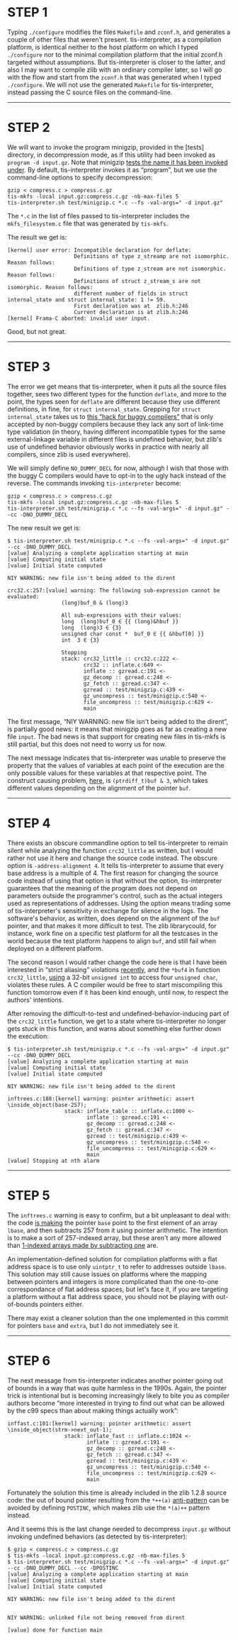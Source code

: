 # STEP 1

Typing `./configure` modifies the files `Makefile` and `zconf.h`, and generates a couple of other files that weren't present. tis-interpreter, as a compilation platform, is identical neither  to the host platform on which I typed `./configure` nor to the minimal compilation platform that the initial zconf.h targeted without assumptions. But tis-interpreter is closer to the latter, and also I may want to compile zlib with an ordinary compiler later, so I will go with the flow and start from the `zconf.h` that was generated when I typed `./configure`. We will not use the generated `Makefile` for tis-interpreter, instead passing the C source files on the command-line.

---

# STEP 2

We will want to invoke the program minigzip, provided in the [tests] directory, in decompression mode, as if this utility had been invoked as `program -d input.gz`. Note that minigzip [tests the name it has been invoked under](https://github.com/pascal-cuoq/zlib-fork/blob/6efef49d0ffd78f82e1ae7127cc3819d64ebc219/test/minigzip.c#L579). By default, tis-interpreter invokes it as “program”, but we use the command-line options to specify decompression:

```
gzip < compress.c > compress.c.gz
tis-mkfs -local input.gz:compress.c.gz -nb-max-files 5
tis-interpreter.sh test/minigzip.c *.c --fs -val-args=" -d input.gz"
```

The `*.c` in the list of files passed to tis-interpreter includes the `mkfs_filesystem.c` file that was generated by `tis-mkfs`.

The result we get is:
```
[kernel] user error: Incompatible declaration for deflate:
                     Definitions of type z_streamp are not isomorphic. Reason follows:
                     Definitions of type z_stream are not isomorphic. Reason follows:
                     Definitions of struct z_stream_s are not isomorphic. Reason follows:
                     different number of fields in struct internal_state and struct internal_state: 1 != 59.
                     First declaration was at  zlib.h:246
                     Current declaration is at zlib.h:246
[kernel] Frama-C aborted: invalid user input.
```

Good, but not great.

---

# STEP 3

The error we get means that tis-interpreter, when it puts all the source files together, sees two different types for the function `deflate`, and more to the point, the types seen for `deflate` are different because they use different definitions, in fine, for `struct internal_state`. Grepping for `struct internal_state` takes us to [this “hack for buggy compilers”](https://github.com/pascal-cuoq/zlib-fork/blob/a52f0241f72433b69fd558100a32d927d9571e20/zlib.h#L1740) that is only accepted by non-buggy compilers because they lack any sort of link-time type validation (in theory, having different incompatible types for the same external-linkage variable in different files is undefined behavior, but zlib's use of undefined behavior obviously works in practice with nearly all compilers, since zlib is used everywhere).

We will simply define `NO_DUMMY_DECL` for now, although I wish that those with the buggy C compilers would have to opt-in to the ugly hack instead of the reverse. The commands invoking `tis-interpreter` become:

```
gzip < compress.c > compress.c.gz
tis-mkfs -local input.gz:compress.c.gz -nb-max-files 5
tis-interpreter.sh test/minigzip.c *.c --fs -val-args=" -d input.gz" --cc -DNO_DUMMY_DECL
```

The new result we get is:
```
$ tis-interpreter.sh test/minigzip.c *.c --fs -val-args=" -d input.gz" --cc -DNO_DUMMY_DECL
[value] Analyzing a complete application starting at main
[value] Computing initial state
[value] Initial state computed

NIY WARNING: new file isn't being added to the dirent

crc32.c:257:[value] warning: The following sub-expression cannot be evaluated:
                 (long)buf_0 & (long)3
                 
                 All sub-expressions with their values:
                 long  (long)buf_0 ∈ {{ (long)&hbuf }}
                 long  (long)3 ∈ {3}
                 unsigned char const *  buf_0 ∈ {{ &hbuf[0] }}
                 int  3 ∈ {3}
                 
                 Stopping
                 stack: crc32_little :: crc32.c:222 <-
                        crc32 :: inflate.c:649 <-
                        inflate :: gzread.c:191 <-
                        gz_decomp :: gzread.c:248 <-
                        gz_fetch :: gzread.c:347 <-
                        gzread :: test/minigzip.c:439 <-
                        gz_uncompress :: test/minigzip.c:540 <-
                        file_uncompress :: test/minigzip.c:629 <-
                        main
```

The first message, “NIY WARNING: new file isn't being added to the dirent”, is partially good news: it means that minigzip goes as far as creating a new file `input`. The bad news is that support for creating new files in tis-mkfs is still partial, but this does not need to worry us for now.

The next message indicates that tis-interpreter was unable to preserve the property that the values of variables at each point of the execution are the only possible values for these variables at that respective point. The construct causing problem, [here](https://github.com/pascal-cuoq/zlib-fork/blob/a52f0241f72433b69fd558100a32d927d9571e20/crc32.c#L257), is `(ptrdiff_t)buf & 3`, which takes different values depending on the alignment of the pointer `buf`.

---

# STEP 4

There exists an obscure commandline option to tell tis-interpreter to remain silent while analyzing the function `crc32_little` as written, but I would rather not use it here and change the source code instead. The obscure option is `-address-alignment 4`. It tells tis-interpreter to assume that every base address is a multiple of 4. The first reason for changing the source code instead of using that option is that without the option, tis-interpreter guarantees that the meaning of the program does not depend on parameters outside the programmer's control, such as the actual integers used as representations of addresses. Using the option means trading some of tis-interpreter's sensitivity in exchange for silence in the logs. The software's behavior, as written, does depend on the alignment of the `buf` pointer, and that makes it more difficult to test. The zlib librarycould, for instance, work fine on a specific test platform for all the testcases in the world because the test platform happens to align `buf`, and still fail when deployed on a different platform.

The second reason I would rather change the code here is that I have been interested in “strict aliasing” violations [recently](http://trust-in-soft.com/how-do-you-report-bugs-that-you-alone-can-see/), and the `*buf4` in function `crc32_little`, [using](https://github.com/pascal-cuoq/zlib-fork/blob/a52f0241f72433b69fd558100a32d927d9571e20/crc32.c#L241) a 32-bit `unsigned int` to access four `unsigned char`, violates these rules. A C compiler would be free to start miscompiling this function tomorrow even if it has been kind enough, until now, to respect the authors' intentions.

After removing the difficult-to-test and undefined-behavior-inducing part of the `crc32_little` function, we get to a state where tis-interpreter no longer gets stuck in this function, and warns about something else further down the execution:

```
$ tis-interpreter.sh test/minigzip.c *.c --fs -val-args=" -d input.gz" --cc -DNO_DUMMY_DECL
[value] Analyzing a complete application starting at main
[value] Computing initial state
[value] Initial state computed

NIY WARNING: new file isn't being added to the dirent

inftrees.c:188:[kernel] warning: pointer arithmetic: assert \inside_object(base-257);
                  stack: inflate_table :: inflate.c:1000 <-
                         inflate :: gzread.c:191 <-
                         gz_decomp :: gzread.c:248 <-
                         gz_fetch :: gzread.c:347 <-
                         gzread :: test/minigzip.c:439 <-
                         gz_uncompress :: test/minigzip.c:540 <-
                         file_uncompress :: test/minigzip.c:629 <-
                         main
[value] Stopping at nth alarm
```

---

# STEP 5

The `inftrees.c` warning is easy to confirm, but a bit unpleasant to deal with: the code [is making](https://github.com/pascal-cuoq/zlib-fork/blob/6efef49d0ffd78f82e1ae7127cc3819d64ebc219/inftrees.c#L187-L188) the pointer `base` point to the first element of an array `lbase`, and then subtracts 257 from it using pointer arithmetic. The intention is to make a sort of 257-indexed array, but these aren't any more allowed than [1-indexed arrays made by subtracting one](http://blog.regehr.org/archives/1292) are.

An implementation-defined solution for compilation platforms with a flat address space is to use only `uintptr_t` to refer to addresses outside `lbase`. This solution may still cause issues on platforms where the mapping between pointers and integers is more complicated than the one-to-one correspondance of flat address spaces, but let's face it, if you are targeting a platform without a flat address space, you should not be playing with out-of-bounds pointers either.

There may exist a cleaner solution than the one implemented in this commit for pointers `base` and `extra`, but I do not immediately see it.

---

# STEP 6

The next message from tis-interpreter indicates another pointer going out of bounds in a way that was quite harmless in the 1990s. Again, the pointer trick is intentional but is becoming increasingly likely to bite you as compiler authors become “more interested in trying to find out what can be allowed by the c99 specs than about making things actually work”:

```
inffast.c:101:[kernel] warning: pointer arithmetic: assert \inside_object(strm->next_out-1);
                  stack: inflate_fast :: inflate.c:1024 <-
                         inflate :: gzread.c:191 <-
                         gz_decomp :: gzread.c:248 <-
                         gz_fetch :: gzread.c:347 <-
                         gzread :: test/minigzip.c:439 <-
                         gz_uncompress :: test/minigzip.c:540 <-
                         file_uncompress :: test/minigzip.c:629 <-
                         main
```

Fortunately the solution this time is already included in the zlib 1.2.8 source code: the out of bound pointer resulting from the `*++(a)` [anti-pattern](https://github.com/pascal-cuoq/zlib-fork/blob/523520f0c92f5d8a40d7f53c532cd02784176185/inffast.c#L24-L30) can be avoided by defining `POSTINC`, which makes zlib use the `*(a)++` pattern instead.

And it seems this is the last change needed to decompress `input.gz` without invoking undefined behaviors (as detected by tis-interpreter):

```
$ gzip < compress.c > compress.c.gz
$ tis-mkfs -local input.gz:compress.c.gz -nb-max-files 5
$ tis-interpreter.sh test/minigzip.c *.c --fs -val-args=" -d input.gz" --cc -DNO_DUMMY_DECL --cc -DPOSTINC
[value] Analyzing a complete application starting at main
[value] Computing initial state
[value] Initial state computed

NIY WARNING: new file isn't being added to the dirent


NIY WARNING: unlinked file not being removed from dirent

[value] done for function main
```

